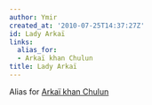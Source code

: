```yaml
---
author: Ymir
created_at: '2010-07-25T14:37:27Z'
id: Lady Arkaï
links:
  alias_for:
  - Arkaï khan Chulun
title: Lady Arkaï
---
```


Alias for [Arkaï khan Chulun]

  [Arkaï khan Chulun]: Arkaï_khan_Chulun